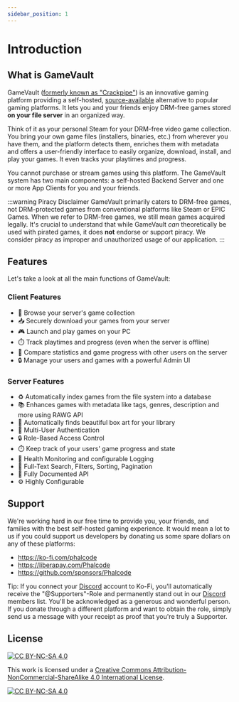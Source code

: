 ```yaml
---
sidebar_position: 1
---
```


# Introduction

## What is GameVault

GameVault ([formerly known as "Crackpipe"](https://gamevau.lt/blog/2023/07/15)) is an innovative gaming platform providing a self-hosted, [source-available](https://wikipedia.org/wiki/Source-available_software) alternative to popular gaming platforms. It lets you and your friends enjoy DRM-free games stored **on your file server** in an organized way.

Think of it as your personal Steam for your DRM-free video game collection. You bring your own game files (installers, binaries, etc.) from wherever you have them, and the platform detects them, enriches them with metadata and offers a user-friendly interface to easily organize, download, install, and play your games. It even tracks your playtimes and progress.

You cannot purchase or stream games using this platform. The GameVault system has two main components: a self-hosted Backend Server and one or more App Clients for you and your friends.

:::warning Piracy Disclaimer
GameVault primarily caters to DRM-free games, not DRM-protected games from conventional platforms like Steam or EPIC Games. When we refer to DRM-free games, we still mean games acquired legally. It's crucial to understand that while GameVault _can_ theoretically be used with pirated games, it does **not** endorse or support piracy. We consider piracy as improper and unauthorized usage of our application.
:::

## Features

Let's take a look at all the main functions of GameVault:

### Client Features

- 🔎 Browse your server's game collection
- 📥 Securely download your games from your server
- 🎮 Launch and play games on your PC
- ⏱️ Track playtimes and progress (even when the server is offline)
- 👥 Compare statistics and game progress with other users on the server
- 🔒 Manage your users and games with a powerful Admin UI

### Server Features

- ♻️ Automatically index games from the file system into a database
- 📚 Enhances games with metadata like tags, genres, description and more using RAWG API
- 📸 Automatically finds beautiful box art for your library
- 👥 Multi-User Authentication
- 🔒 Role-Based Access Control
- ⏱️ Keep track of your users' game progress and state
- 🚨 Health Monitoring and configurable Logging
- 🔎 Full-Text Search, Filters, Sorting, Pagination
- 🔌 Fully Documented API
- ⚙️ Highly Configurable

## Support

We're working hard in our free time to provide you, your friends, and families with the best self-hosted gaming experience. It would mean a lot to us if you could support us developers by donating us some spare dollars on any of these platforms:

- https://ko-fi.com/phalcode
- https://liberapay.com/Phalcode
- https://github.com/sponsors/Phalcode

Tip: If you connect your [Discord](https://discord.gg/NEdNen2dSu) account to Ko-Fi, you'll automatically receive the "@Supporters"-Role and permanently stand out in our [Discord](https://discord.gg/NEdNen2dSu) members list. You'll be acknowledged as a generous and wonderful person. If you donate through a different platform and want to obtain the role, simply send us a message with your receipt as proof that you're truly a Supporter.

## License

[![CC BY-NC-SA 4.0][cc-by-nc-sa-shield]][cc-by-nc-sa]

This work is licensed under a
[Creative Commons Attribution-NonCommercial-ShareAlike 4.0 International License][cc-by-nc-sa].

[![CC BY-NC-SA 4.0][cc-by-nc-sa-image]][cc-by-nc-sa]

[cc-by-nc-sa]: http://creativecommons.org/licenses/by-nc-sa/4.0/
[cc-by-nc-sa-image]: https://licensebuttons.net/l/by-nc-sa/4.0/88x31.png
[cc-by-nc-sa-shield]: https://img.shields.io/badge/License-CC%20BY--NC--SA%204.0-lightgrey.svg
